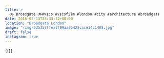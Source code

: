 ```yaml
---
title: >
  🚲 Broadgate 🚲#vsco #vscofilm #london #city #architecture #broadgate
date: 2016-05-13T23:33:32+00:00
location: "Broadgate London"
image: "/img/635357ffea7f99aa95428cace14c1408.jpg"
draft: false
instagram: true
---
```


{{<photo src="/img/635357ffea7f99aa95428cace14c1408.jpg">}}
